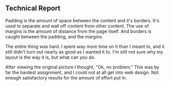 ## Technical Report

Padding is the amount of space between the content and it's borders. It's used to separate and wall off content from other content. The use of margins is the amount of distance from the page itself. And borders is caught between the padding, and the margins.

The entire thing was hard. I spent way more time on it than I meant to, and it still didn't turn out nearly as good as I wanted it to. I'm still not sure why my layout is the way it is, but what can you do.

After viewing the original picture I thought, "Ok, no problem." This was by far the hardest assignment, and I could not at all get into web design. Not enough satisfactory results for the amount of effort put in.
